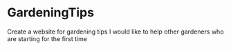 # GardeningTips
Create a website for gardening tips
I would like to help other gardeners who are starting for the first time
